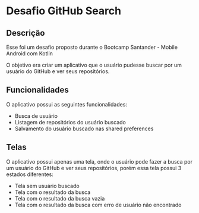 # Desafio GitHub Search

## Descrição

Esse foi um desafio proposto durante o Bootcamp Santander - Mobile Android com Kotlin

O objetivo era criar um aplicativo que o usuário pudesse buscar por um usuário do GitHub e ver seus repositórios.

## Funcionalidades

O aplicativo possui as seguintes funcionalidades:

- Busca de usuário
- Listagem de repositórios do usuário buscado
- Salvamento do usuário buscado nas shared preferences

## Telas

O aplicativo possui apenas uma tela, onde o usuário pode fazer a busca por um usuário do GitHub e ver seus repositórios, porém essa tela possui 3 estados diferentes:

- Tela sem usuário buscado
- Tela com o resultado da busca
- Tela com o resultado da busca vazia
- Tela com o resultado da busca com erro de usuário não encontrado
